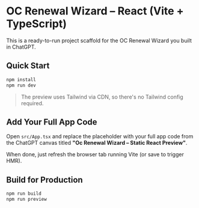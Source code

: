 # OC Renewal Wizard – React (Vite + TypeScript)

This is a ready-to-run project scaffold for the OC Renewal Wizard you built in ChatGPT.

## Quick Start
```bash
npm install
npm run dev
```

> The preview uses Tailwind via CDN, so there's no Tailwind config required.

## Add Your Full App Code
Open `src/App.tsx` and replace the placeholder with your full app code from the ChatGPT canvas titled **"Oc Renewal Wizard – Static React Preview"**.

When done, just refresh the browser tab running Vite (or save to trigger HMR).

## Build for Production
```bash
npm run build
npm run preview
```

